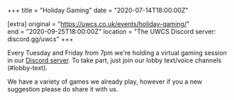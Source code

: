 +++
title = "Holiday Gaming"
date = "2020-07-14T18:00:00Z"

[extra]
original = "https://uwcs.co.uk/events/holiday-gaming/"    
end = "2020-09-25T18:00:00Z"
location = "The UWCS Discord server: discord.gg/uwcs"
+++

Every Tuesday and Friday from 7pm we're holding a virtual gaming session in our [Discord server](http://discord.gg/uwcs). To take part, just join our lobby text/voice channels (\#lobby-text).  
  
We have a variety of games we already play, however if you a new suggestion please do share it with us.

